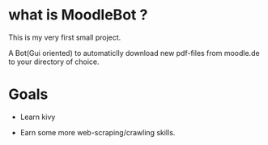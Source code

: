 # what is MoodleBot ? 

This is my very first small project.

A Bot(Gui oriented) to automaticlly download new pdf-files from moodle.de to your directory of choice.

# Goals

* Learn kivy 

* Earn some more web-scraping/crawling skills.






